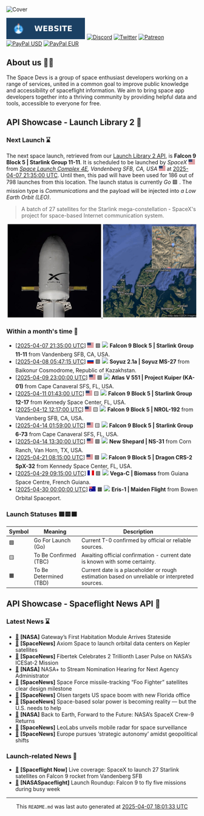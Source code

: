 ![Cover](https://raw.githubusercontent.com/TheSpaceDevs/Tutorials/main/assets/tsd_cover.png)


[![Website](https://raw.githubusercontent.com/TheSpaceDevs/Tutorials/e36b2c250ce7fcd4a801c1ed6cb1f9f9d031696b/assets/badge_tsd_website.svg)](https://thespacedevs.com/)
[![Discord](https://img.shields.io/badge/Discord-%237289DA.svg?style=for-the-badge&logo=discord&logoColor=white)](https://discord.gg/p7ntkNA)
[![Twitter](https://img.shields.io/badge/Twitter-%231DA1F2.svg?style=for-the-badge&logo=Twitter&logoColor=white)](https://twitter.com/TheSpaceDevs)
[![Patreon](https://img.shields.io/badge/Patreon-F96854?style=for-the-badge&logo=patreon&logoColor=white)](https://www.patreon.com/TheSpaceDevs)
[![PayPal USD](https://img.shields.io/badge/PayPal-00457C?style=for-the-badge&logo=paypal&logoColor=white&label=USD)](https://www.paypal.com/donate/?hosted_button_id=UCPX4EL6E9JFA)
[![PayPal EUR](https://img.shields.io/badge/PayPal-00457C?style=for-the-badge&logo=paypal&logoColor=white&label=EUR)](https://www.paypal.com/donate/?hosted_button_id=5S7MGGWJJBHL6)

## About us 🧑‍🚀
The Space Devs is a group of space enthusiast developers working on a range of
services, united in a common goal to improve public knowledge and accessibility
of spaceflight information. We aim to bring space app developers together into a
thriving community by providing helpful data and tools, accessible to everyone
for free.

## API Showcase - Launch Library 2 🚀

### Next Launch ⌛
The next space launch, retrieved from our
<a href="https://thespacedevs.com/llapi">Launch Library 2 API</a>, is
**Falcon 9 Block 5 | Starlink Group 11-11**. It is scheduled to be launched by *SpaceX*
<img width="17" src="https://raw.githubusercontent.com/lipis/flag-icons/main/flags/4x3/us.svg" />
from *<a href="https://en.wikipedia.org/wiki/Vandenberg_Space_Launch_Complex_4#SLC-4E">Space Launch Complex 4E</a>, Vandenberg SFB, CA, USA*
<img width="17" src="https://raw.githubusercontent.com/lipis/flag-icons/main/flags/4x3/us.svg" />
at <a href="https://www.timeanddate.com/worldclock/fixedtime.html?iso=20250407T213500">2025-04-07 21:35:00 UTC</a>.  Until
then, this pad will have been used for 186
out of 798 launches from this location. The launch status is currently
*Go* 🟩 . The mission type is
*Communications* and the payload will be injected
into *a Low Earth Orbit
(LEO)*.
<br>
<blockquote>
  A batch of 27 satellites for the Starlink mega-constellation - SpaceX's project for space-based Internet communication system.
</blockquote>

<p float="left" align="center">
  <a href="https://en.wikipedia.org/wiki/Falcon_9" >
    <img alt="launch-image" width="49%" src="profile/cache/launch_image.png" />
  </a>
  <a href="https://www.google.com/maps?q=34.632,-120.611" >
    <img alt="pad-location" width="49%" src="profile/cache/new_pad_image.png"  />
  </a>
</p>

### Within a month's time 📅
- \[<a href="https://www.timeanddate.com/worldclock/fixedtime.html?iso=20250407T213500">2025-04-07 21:35:00 UTC</a>\]  <img width="17" src="https://raw.githubusercontent.com/lipis/flag-icons/main/flags/4x3/us.svg" /> 🟩  <a href="https://www.google.com/calendar/render?action=TEMPLATE&text=Falcon 9 Block 5 | Starlink Group 11-11&location=Vandenberg SFB, CA, USA&dates=20250407T213500Z%2F20250408T013500Z"><img border="0" width="15" src="https://upload.wikimedia.org/wikipedia/commons/a/a5/Google_Calendar_icon_%282020%29.svg"></a> **Falcon 9 Block 5 | Starlink Group 11-11** from Vandenberg SFB, CA, USA.
- \[<a href="https://www.timeanddate.com/worldclock/fixedtime.html?iso=20250408T054715">2025-04-08 05:47:15 UTC</a>\]  <img width="17" src="https://raw.githubusercontent.com/lipis/flag-icons/main/flags/4x3/ru.svg" /> 🟩  <a href="https://www.google.com/calendar/render?action=TEMPLATE&text=Soyuz 2.1a | Soyuz MS-27&location=Baikonur Cosmodrome, Republic of Kazakhstan&dates=20250408T054715Z%2F20250408T054715Z"><img border="0" width="15" src="https://upload.wikimedia.org/wikipedia/commons/a/a5/Google_Calendar_icon_%282020%29.svg"></a> **Soyuz 2.1a | Soyuz MS-27** from Baikonur Cosmodrome, Republic of Kazakhstan.
- \[<a href="https://www.timeanddate.com/worldclock/fixedtime.html?iso=20250409T230000">2025-04-09 23:00:00 UTC</a>\]  <img width="17" src="https://raw.githubusercontent.com/lipis/flag-icons/main/flags/4x3/us.svg" /> 🟩  <a href="https://www.google.com/calendar/render?action=TEMPLATE&text=Atlas V 551 | Project Kuiper (KA-01)&location=Cape Canaveral SFS, FL, USA&dates=20250409T230000Z%2F20250410T010000Z"><img border="0" width="15" src="https://upload.wikimedia.org/wikipedia/commons/a/a5/Google_Calendar_icon_%282020%29.svg"></a> **Atlas V 551 | Project Kuiper (KA-01)** from Cape Canaveral SFS, FL, USA.
- \[<a href="https://www.timeanddate.com/worldclock/fixedtime.html?iso=20250411T014300">2025-04-11 01:43:00 UTC</a>\]  <img width="17" src="https://raw.githubusercontent.com/lipis/flag-icons/main/flags/4x3/us.svg" /> 🟨  <a href="https://www.google.com/calendar/render?action=TEMPLATE&text=Falcon 9 Block 5 | Starlink Group 12-17&location=Kennedy Space Center, FL, USA&dates=20250411T014300Z%2F20250411T061400Z"><img border="0" width="15" src="https://upload.wikimedia.org/wikipedia/commons/a/a5/Google_Calendar_icon_%282020%29.svg"></a> **Falcon 9 Block 5 | Starlink Group 12-17** from Kennedy Space Center, FL, USA.
- \[<a href="https://www.timeanddate.com/worldclock/fixedtime.html?iso=20250412T121700">2025-04-12 12:17:00 UTC</a>\]  <img width="17" src="https://raw.githubusercontent.com/lipis/flag-icons/main/flags/4x3/us.svg" /> 🟨  <a href="https://www.google.com/calendar/render?action=TEMPLATE&text=Falcon 9 Block 5 | NROL-192&location=Vandenberg SFB, CA, USA&dates=20250412T121700Z%2F20250412T164600Z"><img border="0" width="15" src="https://upload.wikimedia.org/wikipedia/commons/a/a5/Google_Calendar_icon_%282020%29.svg"></a> **Falcon 9 Block 5 | NROL-192** from Vandenberg SFB, CA, USA.
- \[<a href="https://www.timeanddate.com/worldclock/fixedtime.html?iso=20250414T015900">2025-04-14 01:59:00 UTC</a>\]  <img width="17" src="https://raw.githubusercontent.com/lipis/flag-icons/main/flags/4x3/us.svg" /> 🟨  <a href="https://www.google.com/calendar/render?action=TEMPLATE&text=Falcon 9 Block 5 | Starlink Group 6-73&location=Cape Canaveral SFS, FL, USA&dates=20250414T015900Z%2F20250414T063000Z"><img border="0" width="15" src="https://upload.wikimedia.org/wikipedia/commons/a/a5/Google_Calendar_icon_%282020%29.svg"></a> **Falcon 9 Block 5 | Starlink Group 6-73** from Cape Canaveral SFS, FL, USA.
- \[<a href="https://www.timeanddate.com/worldclock/fixedtime.html?iso=20250414T133000">2025-04-14 13:30:00 UTC</a>\]  <img width="17" src="https://raw.githubusercontent.com/lipis/flag-icons/main/flags/4x3/us.svg" /> 🟩  <a href="https://www.google.com/calendar/render?action=TEMPLATE&text=New Shepard | NS-31&location=Corn Ranch, Van Horn, TX, USA&dates=20250414T133000Z%2F20250414T133000Z"><img border="0" width="15" src="https://upload.wikimedia.org/wikipedia/commons/a/a5/Google_Calendar_icon_%282020%29.svg"></a> **New Shepard | NS-31** from Corn Ranch, Van Horn, TX, USA.
- \[<a href="https://www.timeanddate.com/worldclock/fixedtime.html?iso=20250421T081500">2025-04-21 08:15:00 UTC</a>\]  <img width="17" src="https://raw.githubusercontent.com/lipis/flag-icons/main/flags/4x3/us.svg" /> 🟩  <a href="https://www.google.com/calendar/render?action=TEMPLATE&text=Falcon 9 Block 5 | Dragon CRS-2 SpX-32&location=Kennedy Space Center, FL, USA&dates=20250421T081500Z%2F20250421T081500Z"><img border="0" width="15" src="https://upload.wikimedia.org/wikipedia/commons/a/a5/Google_Calendar_icon_%282020%29.svg"></a> **Falcon 9 Block 5 | Dragon CRS-2 SpX-32** from Kennedy Space Center, FL, USA.
- \[<a href="https://www.timeanddate.com/worldclock/fixedtime.html?iso=20250429T091500">2025-04-29 09:15:00 UTC</a>\]  <img width="17" src="https://raw.githubusercontent.com/lipis/flag-icons/main/flags/4x3/fr.svg" /> 🟩  <a href="https://www.google.com/calendar/render?action=TEMPLATE&text=Vega-C | Biomass&location=Guiana Space Centre, French Guiana&dates=20250429T091500Z%2F20250429T091500Z"><img border="0" width="15" src="https://upload.wikimedia.org/wikipedia/commons/a/a5/Google_Calendar_icon_%282020%29.svg"></a> **Vega-C | Biomass** from Guiana Space Centre, French Guiana.
- \[<a href="https://www.timeanddate.com/worldclock/fixedtime.html?iso=20250430T000000">2025-04-30 00:00:00 UTC</a>\]  <img width="17" src="https://raw.githubusercontent.com/lipis/flag-icons/main/flags/4x3/au.svg" /> 🟧  <a href="https://www.google.com/calendar/render?action=TEMPLATE&text=Eris-1 | Maiden Flight&location=Bowen Orbital Spaceport&dates=20250430T000000Z%2F20250430T000000Z"><img border="0" width="15" src="https://upload.wikimedia.org/wikipedia/commons/a/a5/Google_Calendar_icon_%282020%29.svg"></a> **Eris-1 | Maiden Flight** from Bowen Orbital Spaceport.


### Launch Statuses 🟩🟨🟧
<p align="center">
    <table class="tg">
    <thead>
      <tr>
        <th class="tg-0pky">Symbol</th>
        <th class="tg-0pky">Meaning</th>
        <th class="tg-0pky">Description</th>
      </tr>
    </thead>
    <tbody>
      <tr>
        <td class="tg-0pky">🟩</td>
        <td class="tg-0pky">Go For Launch (Go)</td>
        <td class="tg-0pky">Current T-0 confirmed by official or reliable sources.</td>
      </tr>
      <tr>
        <td class="tg-0pky">🟨</td>
        <td class="tg-0pky">To Be Confirmed (TBC)</td>
        <td class="tg-0pky">Awaiting official confirmation - current date is known with some certainty.</td>
      </tr>
      <tr>
        <td class="tg-0pky">🟧</td>
        <td class="tg-0pky">To Be Determined (TBD)</td>
        <td class="tg-0pky">Current date is a placeholder or rough estimation based on unreliable or interpreted sources.</td>
      </tr>
    </tbody>
    </table>
</p>

## API Showcase - Spaceflight News API 📰

### Latest News ⌛
- <a href="https://www.nasa.gov/image-article/gateways-first-habitation-module-arrives-stateside/" >🔗</a> **[NASA]** Gateway’s First Habitation Module Arrives Stateside
- <a href="https://spacenews.com/axiom-space-to-launch-orbital-data-centers-on-kepler-satellites/" >🔗</a> **[SpaceNews]** Axiom Space to launch orbital data centers on Kepler satellites
- <a href="https://spacenews.com/fibertek-celebrates-2-trillionth-laser-pulse-on-nasas-icesat-2-mission/" >🔗</a> **[SpaceNews]** Fibertek Celebrates 2 Trillionth Laser Pulse on NASA’s ICESat-2 Mission
- <a href="https://www.nasa.gov/news-release/nasa-to-stream-nomination-hearing-for-next-agency-administrator/" >🔗</a> **[NASA]** NASA+ to Stream Nomination Hearing for Next Agency Administrator
- <a href="https://spacenews.com/space-force-missile-tracking-foo-fighter-satellites-clear-design-milestone/" >🔗</a> **[SpaceNews]** Space Force missile-tracking “Foo Fighter” satellites clear design milestone
- <a href="https://spacenews.com/olsen-targets-us-space-boom-with-new-florida-office/" >🔗</a> **[SpaceNews]** Olsen targets US space boom with new Florida office
- <a href="https://spacenews.com/space-based-solar-power-is-becoming-reality-but-the-u-s-needs-to-help/" >🔗</a> **[SpaceNews]** Space-based solar power is becoming reality — but the U.S. needs to help
- <a href="https://www.nasa.gov/centers-and-facilities/johnson/back-to-earth-forward-to-the-future-nasas-spacex-crew-9-returns/" >🔗</a> **[NASA]** Back to Earth, Forward to the Future: NASA’s SpaceX Crew-9 Returns
- <a href="https://spacenews.com/leolabs-unveils-mobile-radar-for-space-surveillance/" >🔗</a> **[SpaceNews]** LeoLabs unveils mobile radar for space surveillance
- <a href="https://spacenews.com/europe-pursues-strategic-autonomy-amidst-geopolitical-shifts/" >🔗</a> **[SpaceNews]** Europe pursues ‘strategic autonomy’ amidst geopolitical shifts


### Launch-related News 🚀

- <a href="https://spaceflightnow.com/2025/04/06/live-coverage-spacex-to-launch-27-starlink-satellites-on-falcon-9-rocket-from-vandenberg-sfb-2/" >🔗</a> **[Spaceflight Now]** Live coverage: SpaceX to launch 27 Starlink satellites on Falcon 9 rocket from Vandenberg SFB
- <a href="https://www.nasaspaceflight.com/2025/03/launch-roundup-033125/" >🔗</a> **[NASASpaceflight]** Launch Roundup: Falcon 9 to fly five missions during busy week


<hr>
  <div align="center">
  This <code>README.md</code> was last auto generated at <a href="https://www.timeanddate.com/worldclock/fixedtime.html?iso=20250407T180133">2025-04-07 18:01:33 UTC</a>
  <br>
  <!-- <a href="https://medium.com/@g.h.garrett" target="_blank">Learn to add space launches to your profile here!</a> -->
</div>
